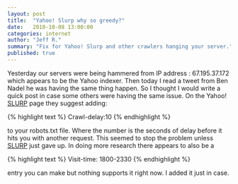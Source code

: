 ```yaml
---
layout: post
title:  "Yahoo! Slurp why so greedy?"
date:   2010-10-08 13:00:00
categories: internet
author: "Jeff R."
summary: "Fix for Yahoo! Slurp and other crawlers hanging your server."
published: true
---
```


Yesterday our servers were being hammered from IP address : 67.195.37.172 which appears to be the Yahoo indexer.  Then today I read a tweet from Ben Nadel he was having the same thing happen.  So I thought I would write a quick post in case some others were having the same issue.
On the Yahoo! [SLURP][slurp] page they suggest adding: 

{% highlight  text %}
Crawl-delay:10
{% endhighlight %}

to your robots.txt file.  Where the number is the seconds of delay before it hits you with another request.
This seemed to stop the problem unless [SLURP][slurp] just gave up.
In doing more research there appears to also be a 

{% highlight  text %}
Visit-time: 1800-2330
{% endhighlight %}

entry you can make but nothing supports it right now.  I added it just in case.

[slurp]:		https://help.yahoo.com/kb/search/slurp-crawling-page-sln22600.html